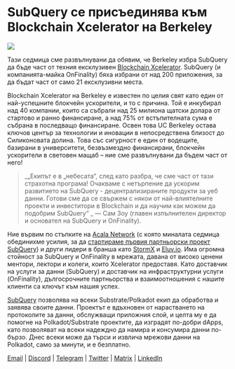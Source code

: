# SubQuery се присъединява към Blockchain Xcelerator на Berkeley

![](https://miro.medium.com/max/1400/0*gYUy-1COtbpLV1X1)

Тази седмица сме развълнувани да обявим, че Berkeley избра SubQuery да бъде част от техния ексклузивен [Blockchain Xcelerator](https://www.xcelerator.berkeley.edu/). SubQuery (и компанията-майка OnFinality) бяха избрани от над 200 приложения, за да бъдат част от само 21 ексклузивни места.

Blockchain Xcelerator на Berkeley е известен по целия свят като един от най-успешните блокчейн ускорители, и то с причина. Той е инкубирал над 40 компании, които са събрали над 25 милиона щатски долара от стартово и ранно финансиране, а над 75% от встъпителната сума е събрана в последващо финансиране. Освен това UC Berkeley остава ключов център за технологии и иновации в непосредствена близост до Силиконовата долина. Това със сигурност е един от водещите, базирани в университети, безвъзмездно финансирани, блокчейн ускорители в световен мащаб – ние сме развълнувани да бъдем част от него!

> _„Екипът е в „небесата“, след като разбра, че сме част от тази страхотна програма! Очакваме с нетърпение да ускорим развитието на SubQuery - децентрализираните продукти за уеб данни. Готови сме да се свържем с някои от най-влиятелните проекти и инвеститори в Blockchain и да научим как можем да подобрим SubQuery“ _ — Сам Зоу (главен изпълнителен директор и основател на SubQuery и OnFinality).

Ние вървим по стъпките на [Acala Network](https://acala.network) (с която миналата седмица обединихме усилия, за да [стартираме първия партньорски проект SubQuery](../customer_announcements/20210316-SubQuery-Integrates-Acala-to-Aggregate-and-Serve-DeFi-Data-to-Polkadot-and-Kusama-Builders.md)) и други лидери в бранша като [StormX](https://stormx.io) и [Eluv.io](https://eluv.io). Има огромна стойност за SubQuery и OnFinality в мрежата, давана от високо ценени ментори, лектори и колеги, които Xcelerator предоставя. Като доставчик на услуги за данни (SubQuery) и доставчик на инфраструктурни услуги (OnFinality), дългосрочните партньорства и взаимоотношения с нашите клиенти са ключът към нашия успех.

[SubQuery](https://www.subquery.network/) позволява на всеки Substrate/Polkadot екип да обработва и заявява своите данни. Проектът е вдъхновен от нарастването на протоколите за данни, обслужващи приложния слой, и целта му е да помогне на Polkadot/Substrate проектите, да изградят по-добри dApps, като позволяват на всеки надеждно да намира и консумира данни по-бързо. Днес всеки може да търси и извлича мрежови данни на Polkadot, само за минути, и е безплатно.

[Email](mailto:hello@subquery.network) | [Discord](https://discord.com/invite/78zg8aBSMG) | [Telegram](https://t.me/subquerynetwork) | [Twitter](https://twitter.com/subquerynetwork) | [Matrix](https://matrix.to/#/#subquery:matrix.org) | [LinkedIn](https://www.linkedin.com/company/subquery)
